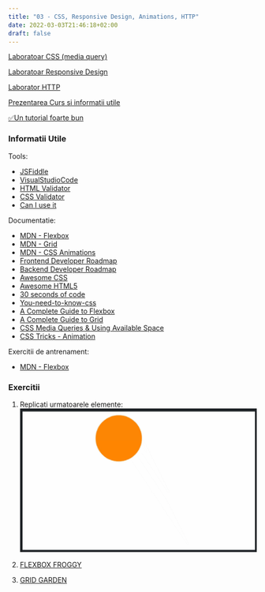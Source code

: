 ```yaml
---
title: "03 - CSS, Responsive Design, Animations, HTTP"
date: 2022-03-03T21:46:18+02:00
draft: false
---
```



[Laboratoar CSS (media query)](https://profs.info.uaic.ro/~busaco/teach/labs/css/)

[Laboratoar Responsive Design](https://www.slideshare.net/busaco/design-web-responsiv)

[Laborator HTTP](https://profs.info.uaic.ro/~andrei.panu/lectures/EN_web02WebProgramming-HTTP-CGI.pdf)

[Prezentarea Curs si informatii utile](https://profs.info.uaic.ro/~busaco/teach/courses/web/web-film.html#week3)

[✅Un tutorial foarte bun](https://web.dev/learn/css/)

### Informatii Utile

Tools:

* [JSFiddle](https://jsfiddle.net/)
* [VisualStudioCode](https://code.visualstudio.com/)
* [HTML Validator](https://validator.w3.org/)
* [CSS Validator](https://jigsaw.w3.org/css-validator/)
* [Can I use it](https://caniuse.com/)

Documentatie:

* [MDN - Flexbox](https://developer.mozilla.org/en-US/docs/Learn/CSS/CSS_layout/Flexbox)
* [MDN - Grid](https://developer.mozilla.org/en-US/docs/Learn/CSS/CSS_layout/Grids)
* [MDN - CSS Animations](https://developer.mozilla.org/en-US/docs/Web/CSS/CSS_Animations/Using_CSS_animations)
* [Frontend Developer Roadmap](https://roadmap.sh/frontend)
* [Backend Developer Roadmap](https://roadmap.sh/backend)
* [Awesome CSS](https://cssgridgarden.com/)
* [Awesome HTML5](https://github.com/diegocard/awesome-html5)
* [30 seconds of code](https://github.com/diegocard/awesome-html5)
* [You-need-to-know-css](https://github.com/diegocard/awesome-html5)
* [A Complete Guide to Flexbox](https://css-tricks.com/snippets/css/a-guide-to-flexbox/)
* [A Complete Guide to Grid](https://css-tricks.com/snippets/css/complete-guide-grid/)
* [CSS Media Queries & Using Available Space](https://css-tricks.com/css-media-queries/)
* [CSS Tricks - Animation](https://css-tricks.com/almanac/properties/a/animation/)

Exercitii de antrenament:

* [MDN - Flexbox](https://developer.mozilla.org/en-US/docs/Learn/CSS/CSS_layout/Flexbox_skills)

### Exercitii

1. Replicati urmatoarele elemente:
![Keyframe](./01_animationhs.gif)

2. [FLEXBOX FROGGY](https://flexboxfroggy.com/)

3. [GRID GARDEN](https://cssgridgarden.com/)
